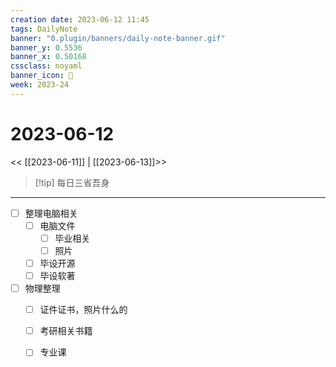 ```yaml
---
creation date: 2023-06-12 11:45
tags: DailyNote
banner: "0.plugin/banners/daily-note-banner.gif"
banner_y: 0.5536
banner_x: 0.50168
cssclass: noyaml
banner_icon: 💌
week: 2023-24
---
```


# 2023-06-12

<< [[2023-06-11]] | [[2023-06-13]]>>


> [!tip] 每日三省吾身
> 

---

- [ ] 整理电脑相关
	- [ ] 电脑文件
		- [ ] 毕业相关
		- [ ] 照片
	- [ ] 毕设开源
	- [ ] 毕设软著

- [ ] 物理整理
	- [ ] 证件证书，照片什么的
	- [ ] 考研相关书籍
	- [ ] 专业课


